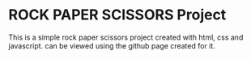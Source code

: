 # ROCK PAPER SCISSORS Project
This is a simple rock paper scissors project created with html, css and javascript.
can be viewed using the github page created for it.